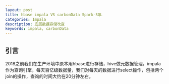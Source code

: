 ```yaml
---
layout: post
title: hbase impala VS carbonData Spark-SQL
categories: Impala
description: 底层数据存储改变
keywords: impala, carbonData
---
```


## 引言

​	2018之前我们在生产环境中原本用hbase进行存储，hive做元数据管理，impala作为查询引擎，每天百亿级数据量，我们对每天的数据进行select操作，包括两个join的操作，查询的时间大约在20分钟左右。

